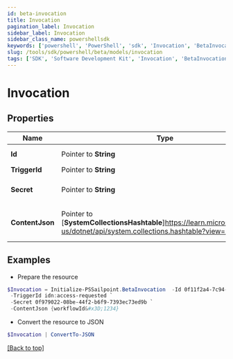 ```yaml
---
id: beta-invocation
title: Invocation
pagination_label: Invocation
sidebar_label: Invocation
sidebar_class_name: powershellsdk
keywords: ['powershell', 'PowerShell', 'sdk', 'Invocation', 'BetaInvocation'] 
slug: /tools/sdk/powershell/beta/models/invocation
tags: ['SDK', 'Software Development Kit', 'Invocation', 'BetaInvocation']
---
```



# Invocation

## Properties

Name | Type | Description | Notes
------------ | ------------- | ------------- | -------------
**Id** |  Pointer to **String** | Invocation ID | [optional] 
**TriggerId** |  Pointer to **String** | Trigger ID | [optional] 
**Secret** |  Pointer to **String** | Unique invocation secret. | [optional] 
**ContentJson** |  Pointer to [**SystemCollectionsHashtable**]https://learn.microsoft.com/en-us/dotnet/api/system.collections.hashtable?view=net-9.0 | JSON map of invocation metadata. | [optional] 

## Examples

- Prepare the resource
```powershell
$Invocation = Initialize-PSSailpoint.BetaInvocation  -Id 0f11f2a4-7c94-4bf3-a2bd-742580fe3bde `
 -TriggerId idn:access-requested `
 -Secret 0f979022-08be-44f2-b6f9-7393ec73ed9b `
 -ContentJson {workflowId&#x3D;1234}
```

- Convert the resource to JSON
```powershell
$Invocation | ConvertTo-JSON
```


[[Back to top]](#) 

